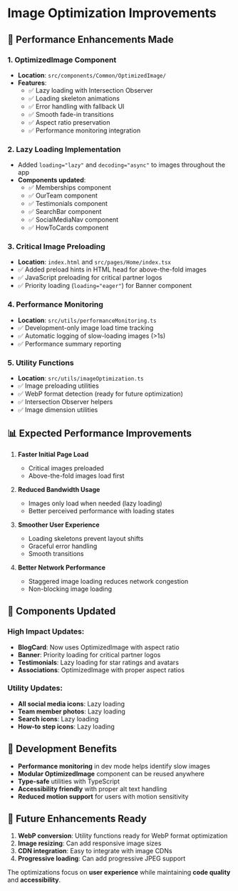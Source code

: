 # Image Optimization Improvements

## 🚀 Performance Enhancements Made

### 1. **OptimizedImage Component**

- **Location**: `src/components/Common/OptimizedImage/`
- **Features**:
  - ✅ Lazy loading with Intersection Observer
  - ✅ Loading skeleton animations
  - ✅ Error handling with fallback UI
  - ✅ Smooth fade-in transitions
  - ✅ Aspect ratio preservation
  - ✅ Performance monitoring integration

### 2. **Lazy Loading Implementation**

- Added `loading="lazy"` and `decoding="async"` to images throughout the app
- **Components updated**:
  - ✅ Memberships component
  - ✅ OurTeam component
  - ✅ Testimonials component
  - ✅ SearchBar component
  - ✅ SocialMediaNav component
  - ✅ HowToCards component

### 3. **Critical Image Preloading**

- **Location**: `index.html` and `src/pages/Home/index.tsx`
- ✅ Added preload hints in HTML head for above-the-fold images
- ✅ JavaScript preloading for critical partner logos
- ✅ Priority loading (`loading="eager"`) for Banner component

### 4. **Performance Monitoring**

- **Location**: `src/utils/performanceMonitoring.ts`
- ✅ Development-only image load time tracking
- ✅ Automatic logging of slow-loading images (>1s)
- ✅ Performance summary reporting

### 5. **Utility Functions**

- **Location**: `src/utils/imageOptimization.ts`
- ✅ Image preloading utilities
- ✅ WebP format detection (ready for future optimization)
- ✅ Intersection Observer helpers
- ✅ Image dimension utilities

## 📊 Expected Performance Improvements

1. **Faster Initial Page Load**

   - Critical images preloaded
   - Above-the-fold images load first

2. **Reduced Bandwidth Usage**

   - Images only load when needed (lazy loading)
   - Better perceived performance with loading states

3. **Smoother User Experience**

   - Loading skeletons prevent layout shifts
   - Graceful error handling
   - Smooth transitions

4. **Better Network Performance**
   - Staggered image loading reduces network congestion
   - Non-blocking image loading

## 🔧 Components Updated

### High Impact Updates:

- **BlogCard**: Now uses OptimizedImage with aspect ratio
- **Banner**: Priority loading for critical partner logos
- **Testimonials**: Lazy loading for star ratings and avatars
- **Associations**: OptimizedImage with proper aspect ratios

### Utility Updates:

- **All social media icons**: Lazy loading
- **Team member photos**: Lazy loading
- **Search icons**: Lazy loading
- **How-to step icons**: Lazy loading

## 🎯 Development Benefits

- **Performance monitoring** in dev mode helps identify slow images
- **Modular OptimizedImage** component can be reused anywhere
- **Type-safe** utilities with TypeScript
- **Accessibility friendly** with proper alt text handling
- **Reduced motion support** for users with motion sensitivity

## 🔄 Future Enhancements Ready

1. **WebP conversion**: Utility functions ready for WebP format optimization
2. **Image resizing**: Can add responsive image sizes
3. **CDN integration**: Easy to integrate with image CDNs
4. **Progressive loading**: Can add progressive JPEG support

The optimizations focus on **user experience** while maintaining **code quality** and **accessibility**.
